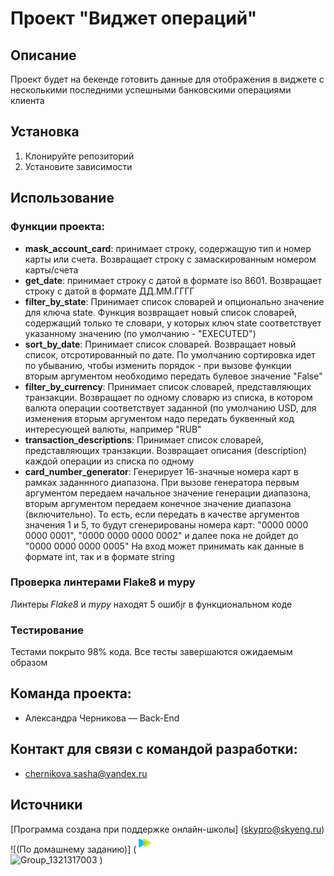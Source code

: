 # Проект "Виджет операций"

## Описание
Проект будет на бекенде готовить данные для отображения в виджете с несколькими последними успешными банковскими операциями клиента

## Установка
1. Клонируйте репозиторий
2. Установите зависимости

## Использование

### Функции проекта:
- **mask_account_card**: принимает строку, содержащую тип и номер карты или счета. Возвращает строку с замаскированным номером карты/счета
- **get_date**: принимает строку с датой в формате iso 8601. Возвращает строку с датой в формате ДД.ММ.ГГГГ
- **filter_by_state**: Принимает список словарей и опционально значение для ключа state. Функция возвращает новый список словарей, содержащий только те словари, у которых ключ state соответствует указанному значению (по умолчанию - "EXECUTED")
- **sort_by_date**: Принимает список словарей. Возвращает новый список, отсротированный по дате. По умолчанию сортировка идет по убыванию, чтобы изменить порядок - при вызове функции вторым аргументом необходимо передать булевое значение "False"
- **filter_by_currency**: Принимает список словарей, представляющих транзакции. Возвращает по одному словарю из списка, в котором валюта операции соответствует заданной (по умолчанию USD, для изменения вторым аргументом надо передать буквенный код интересующей валюты, например "RUB"
- **transaction_descriptions**: Принимает список словарей, представляющих транзакции. Возвращает описания (description) каждой операции из списка по одному
- **card_number_generator**: Генерирует 16-значные номера карт в рамках заданнного диапазона. При вызове генератора первым аргументом передаем начальное значение генерации диапазона, вторым аргументом передаем конечное значение диапазона (включительно). То есть, если передать в качестве аргументов значения 1 и 5, то будут сгенерированы номера карт: "0000 0000 0000 0001", "0000 0000 0000 0002" и далее пока не дойдет до "0000 0000 0000 0005" На вход может принимать как данные в формате int, так и в формате string
### Проверка линтерами Flake8 и mypy
Линтеры *Flake8* и *mypy* находят 5 ошибjr в функциональном коде

### Тестирование
Тестами покрыто 98% кода. Все тесты завершаются ожидаемым образом

## Команда проекта:
* Александра Черникова — Back-End 
## Контакт для связи с командой разработки:
* chernikova.sasha@yandex.ru
## Источники
[Программа создана при поддержке онлайн-школы] (skypro@skyeng.ru) ![(По домашнему заданию)] (<?xml version="1.0" encoding="UTF-8"?> <svg xmlns="http://www.w3.org/2000/svg" width="182" height="29" viewBox="0 0 182 29" fill="none"> <rect x="100.923" width="80.5983" height="28.0342" rx="14.0171" fill="white" fill-opacity="0.05"></rect> <path d="M113.399 18.6446C115.431 18.6446 116.945 17.1447 116.945 15.0001C116.945 12.8555 115.431 11.3557 113.399 11.3557C111.366 11.3557 109.852 12.8555 109.852 15.0001C109.852 17.1447 111.366 18.6446 113.399 18.6446ZM113.399 17.355C112.179 17.355 111.254 16.4158 111.254 15.0001C111.254 13.5844 112.179 12.6453 113.399 12.6453C114.618 12.6453 115.543 13.5844 115.543 15.0001C115.543 16.4158 114.618 17.355 113.399 17.355ZM121.094 18.5044V12.7854H123.365V11.4959H117.422V12.7854H119.693V18.5044H121.094ZM127.548 10.4306C127.548 11.8323 128.319 12.6593 129.272 13.3181L130.38 14.089C131.095 14.5796 131.627 15.1403 131.627 16.0094C131.627 16.8504 131.081 17.355 130.211 17.355C129.356 17.355 128.796 16.7382 128.796 15.743V15.0562H127.394V15.8411C127.394 17.6494 128.656 18.6446 130.211 18.6446C131.767 18.6446 133.029 17.7194 133.029 15.8411C133.029 14.4815 132.258 13.6825 131.319 13.0237L130.183 12.2107C129.497 11.7482 128.95 11.2576 128.95 10.4306C128.95 9.58953 129.455 9.14098 130.197 9.14098C130.982 9.14098 131.473 9.61756 131.473 10.6969V11.2996H132.875V10.6548C132.875 8.76252 131.697 7.85141 130.197 7.85141C128.74 7.85141 127.548 8.59431 127.548 10.4306ZM135.984 7.99158H134.583V18.5044H135.984V14.8179L139.335 18.5044H141.115L137.568 14.6917L140.862 11.4959L138.998 11.4959L135.984 14.6076V7.99158ZM145.339 19.2894L148.101 11.4959H146.699L144.681 17.369L142.648 11.4959H141.246L144.022 19.2753C143.573 20.3687 143.097 20.8873 142.214 20.8873C141.877 20.8873 141.555 20.8172 141.288 20.7331V21.9666C141.555 22.0507 141.947 22.1208 142.34 22.1208C144.064 22.1208 144.751 20.9574 145.339 19.2894ZM155.537 15.4767C155.551 15.3225 155.565 15.1683 155.565 15.0001C155.565 12.8555 154.107 11.3557 152.116 11.3557C150.126 11.3557 148.668 12.8555 148.668 15.0001C148.668 17.1447 150.126 18.6446 152.116 18.6446C153.728 18.6446 154.948 17.8456 155.382 16.4018H153.868C153.588 17.0326 153.027 17.4111 152.172 17.4111C150.995 17.4111 150.21 16.6962 150.042 15.4767H155.537ZM152.116 12.5892C153.238 12.5892 154.009 13.29 154.177 14.4675H150.056C150.224 13.29 150.981 12.5892 152.116 12.5892ZM161.885 14.6777V18.5044H163.287V14.3974C163.287 12.3369 162.151 11.3557 160.623 11.3557C159.698 11.3557 158.927 11.7902 158.493 12.6032V11.4959H157.091V18.5044H158.493V14.6777C158.493 13.29 159.138 12.5892 160.189 12.5892C161.24 12.5892 161.885 13.29 161.885 14.6777ZM168.101 18.6446C169.04 18.6446 169.853 18.196 170.4 17.4531V18.5605C170.4 19.9061 169.643 20.8593 168.353 20.8593C167.26 20.8593 166.503 20.1724 166.321 19.1211H164.905C165.157 20.9294 166.517 22.1488 168.353 22.1488C170.274 22.1488 171.801 20.6911 171.801 18.5605V11.4959H170.4V12.5471C169.853 11.8042 169.04 11.3557 168.101 11.3557C166.181 11.3557 164.737 12.8555 164.737 15.0001C164.737 17.1447 166.181 18.6446 168.101 18.6446ZM168.269 17.355C167.05 17.355 166.139 16.4158 166.139 15.0001C166.139 13.5844 167.05 12.6453 168.269 12.6453C169.489 12.6453 170.4 13.5844 170.4 15.0001C170.4 16.4158 169.489 17.355 168.269 17.355Z" fill="white"></path> <path d="M2.46829 20.0297C1.0319 20.8594 6.10352e-05 20.168 6.10352e-05 18.9382C6.10352e-05 17.629 6.10352e-05 13.7008 6.10352e-05 13.7008C6.10352e-05 13.7008 6.10352e-05 9.77258 6.10352e-05 8.46338C6.10352e-05 7.23357 1.03126 6.54216 2.46829 7.37185C4.70543 8.66376 11.4162 12.5408 11.4162 12.5408C12.3085 13.0561 12.3085 14.3448 11.4162 14.8602C11.4162 14.8608 4.70543 18.7378 2.46829 20.0297Z" fill="#00C1FF"></path> <path d="M9.85464 20.0293C8.41825 20.8589 7.38641 20.1675 7.38641 18.9377C7.38641 17.6285 7.38641 13.7003 7.38641 13.7003C7.38641 13.7003 7.38641 9.77209 7.38641 8.46289C7.38641 7.23308 8.41761 6.54167 9.85464 7.37136C12.0425 8.63511 18.6061 12.427 18.6061 12.427C19.5861 12.9929 19.5861 14.4077 18.6061 14.9737C18.6054 14.9737 12.0425 18.7655 9.85464 20.0293Z" fill="#BCEC30"></path> <mask id="mask0_18110_11854" style="mask-type:alpha" maskUnits="userSpaceOnUse" x="7" y="7" width="13" height="14"> <path d="M9.85464 20.0293C8.41825 20.8589 7.38641 20.1675 7.38641 18.9377C7.38641 17.6285 7.38641 13.7003 7.38641 13.7003C7.38641 13.7003 7.38641 9.77209 7.38641 8.46289C7.38641 7.23308 8.41761 6.54167 9.85464 7.37136C12.0425 8.63511 18.6061 12.427 18.6061 12.427C19.5861 12.9929 19.5861 14.4077 18.6061 14.9737C18.6054 14.9737 12.0425 18.7655 9.85464 20.0293Z" fill="#6FE4FF"></path> </mask> <g mask="url(#mask0_18110_11854)"> <g filter="url(#filter0_f_18110_11854)"> <path d="M2.46841 20.03C1.03202 20.8597 0.000183105 20.1683 0.000183105 18.9385C0.000183105 17.6293 0.000183105 13.701 0.000183105 13.701C0.000183105 13.701 0.000183105 9.77282 0.000183105 8.46363C0.000183105 7.23382 1.03138 6.54241 2.46841 7.3721C4.70556 8.66401 11.4164 12.541 11.4164 12.541C12.3087 13.0564 12.3087 14.3451 11.4164 14.8604C11.4164 14.8611 4.70556 18.7381 2.46841 20.03Z" fill="#99D100"></path> </g> </g> <path d="M24.1428 16.0382L24.3931 15.4684C24.5637 15.081 24.8708 14.9784 25.2575 15.2633C25.9968 15.8103 27.2138 16.2091 28.8403 16.2091C30.2279 16.2091 30.8193 15.8559 30.8193 15.4342C30.8193 14.9556 30.3302 14.8303 29.5227 14.7277L27.6801 14.4884C25.4622 14.1921 24.3476 13.3944 24.3476 12.0042C24.3476 10.5113 25.5646 9.32617 28.3853 9.32617C29.9549 9.32617 30.9672 9.56548 31.6269 9.81618C32.3548 10.1011 32.4572 10.3404 32.4572 10.933V11.7079C32.4572 12.1865 32.2866 12.346 31.8202 12.346H31.297C30.8193 12.346 30.6601 12.1751 30.6601 11.7079V11.4572C30.353 11.3546 29.5909 11.2065 28.7038 11.2065C27.1455 11.2065 26.3949 11.4913 26.3949 11.97C26.3949 12.3232 26.8498 12.5284 27.6801 12.6423L29.4886 12.8816C31.6724 13.1551 32.8325 13.8161 32.8325 15.4115C32.8325 17.0296 31.297 18.0666 28.5559 18.0666C26.5427 18.0666 24.9276 17.4285 24.2793 16.8359C24.0518 16.608 24.0177 16.3231 24.1428 16.0382Z" fill="white"></path> <path d="M44.1142 17.9294H43.1815C42.7266 17.9294 42.5787 17.861 42.3512 17.5192L40.5996 14.9323C40.3494 14.5791 40.1561 14.4879 39.6329 14.4879H37.8813V17.2912C37.8813 17.7699 37.7107 17.9294 37.2443 17.9294H36.5733C36.0956 17.9294 35.9363 17.7585 35.9363 17.2912V8.88125H35.3108C34.8331 8.88125 34.6738 8.71032 34.6738 8.2431V7.67331C34.6738 7.1947 34.8444 7.03516 35.3108 7.03516H37.2557C37.7334 7.03516 37.8927 7.20609 37.8927 7.67331V12.5962H39.4623C39.9855 12.5962 40.1674 12.5165 40.429 12.1518L41.8963 9.88407C42.1351 9.5308 42.283 9.46243 42.7379 9.46243H43.6706C44.1824 9.46243 44.2734 9.87267 43.9891 10.2943L42.3512 12.7786C42.1806 13.0179 41.9759 13.2686 41.7825 13.4737C41.9873 13.6446 42.2716 13.9295 42.3854 14.1005L44.4327 17.1203C44.717 17.5192 44.6146 17.9294 44.1142 17.9294Z" fill="white"></path> <path d="M47.4425 19.479V18.9206C47.4425 18.442 47.6131 18.2825 48.0794 18.2825H48.887C49.376 18.2825 49.6149 18.1799 49.7969 17.7925L49.8992 17.5759L46.0321 10.2485C45.7933 9.80411 45.9866 9.47363 46.4871 9.47363H47.3629C47.8178 9.47363 48.0225 9.5534 48.1932 9.88388L49.8083 13.2114C50.1836 13.9749 50.6044 14.8524 50.9343 15.6159C51.2755 14.8752 51.6622 14.0205 52.0262 13.2798L53.6754 9.88388C53.8233 9.5648 54.0507 9.47363 54.5057 9.47363H55.3815C55.8933 9.47363 56.0753 9.8155 55.8364 10.2485L51.4347 18.6243C50.9229 19.593 50.3428 20.1286 49.0235 20.1286H48.0567C47.6017 20.1286 47.4425 19.9576 47.4425 19.479Z" fill="white"></path> <path d="M67.7301 13.7021C67.7301 16.3915 65.7397 18.0666 63.0554 18.0666C61.8953 18.0666 61.0081 17.7817 60.3826 17.4285V19.7304C60.3826 20.209 60.2119 20.3686 59.7456 20.3686H59.0746C58.5969 20.3686 58.4376 20.1976 58.4376 19.7304V11.3204H57.8121C57.3343 11.3204 57.1751 11.1495 57.1751 10.6823V10.1125C57.1751 9.63385 57.3457 9.47432 57.8121 9.47432H59.4499C59.9276 9.47432 60.0868 9.64525 60.0868 10.1125V10.1581C60.7238 9.73642 61.6906 9.32617 63.0554 9.32617C65.7397 9.33757 67.7301 11.0127 67.7301 13.7021ZM65.7056 13.7021C65.7056 12.1295 64.443 11.252 62.8734 11.252C61.7474 11.252 60.8261 11.7307 60.3939 12.1181V15.2975C60.8375 15.6849 61.7474 16.1636 62.8734 16.1636C64.443 16.1522 65.7056 15.2747 65.7056 13.7021Z" fill="white"></path> <path d="M78.3273 13.041C78.3273 13.5196 78.1567 13.6791 77.6903 13.6791H77.0193C76.5416 13.6791 76.3823 13.5424 76.3823 13.041C76.3823 11.7875 75.9046 11.2291 74.7672 11.2291C73.6867 11.2291 72.7882 11.9014 72.2877 12.7219V17.2916C72.2877 17.7702 72.1171 17.9297 71.6508 17.9297H70.9797C70.502 17.9297 70.3428 17.7588 70.3428 17.2916V11.3202H69.7172C69.2395 11.3202 69.0803 11.1493 69.0803 10.6821V10.1123C69.0803 9.63369 69.2509 9.47415 69.7172 9.47415H71.355C71.8328 9.47415 71.992 9.64508 71.992 10.1123V10.6593C72.5948 9.98695 73.5161 9.3374 75.0857 9.3374C77.3832 9.3374 78.3273 10.7049 78.3273 13.041Z" fill="white"></path> <path d="M79.5344 13.7019C79.5344 11.1949 81.65 9.3374 84.4593 9.3374C87.2459 9.3374 89.3501 11.1949 89.3501 13.7019C89.3501 16.2204 87.2346 18.0779 84.4593 18.0779C81.65 18.0779 79.5344 16.2204 79.5344 13.7019ZM87.4166 13.7019C87.4166 12.2433 86.1313 11.1835 84.4593 11.1835C82.7532 11.1835 81.468 12.2547 81.468 13.7019C81.468 15.172 82.7532 16.2432 84.4593 16.2432C86.1427 16.2432 87.4166 15.172 87.4166 13.7019Z" fill="white"></path> <defs> <filter id="filter0_f_18110_11854" x="-1.02393" y="5.9854" width="14.1336" height="15.4313" filterUnits="userSpaceOnUse" color-interpolation-filters="sRGB"> <feFlood flood-opacity="0" result="BackgroundImageFix"></feFlood> <feBlend mode="normal" in="SourceGraphic" in2="BackgroundImageFix" result="shape"></feBlend> <feGaussianBlur stdDeviation="0.512059" result="effect1_foregroundBlur_18110_11854"></feGaussianBlur> </filter> </defs> </svg> ![Group_1321317003](https://github.com/Andrej22071999/poetry_dz/assets/174843439/b08a22aa-61c0-4545-8380-fab9174dd809)
) 